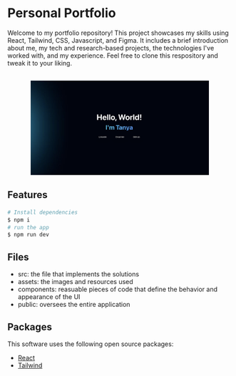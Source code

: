# Personal Portfolio 
Welcome to my portfolio repository! This project showcases my skills using React, Tailwind, CSS, Javascript, and Figma. It includes a brief introduction about me, my tech and research-based projects, the technologies I've worked with, and my experience. Feel free to clone this respository and tweak it to your liking.

<p align="center">
  <br>
  <img src="public/assets/main.png" alt="wb" width="400">
  <br>
</p>

## Features

```bash
# Install dependencies
$ npm i
# run the app
$ npm run dev
```

## Files

- src: the file that implements the solutions
- assets: the images and resources used
- components: reasuable pieces of code that define the behavior and appearance of the UI
- public: oversees the entire application

## Packages

This software uses the following open source packages:
- [React](https://reactjs.org/)
- [Tailwind](https://tailwindcss.com/)
